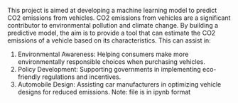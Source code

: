 This project is aimed at developing a machine learning model to predict CO2 emissions from vehicles.
CO2 emissions from vehicles are a significant contributor to environmental pollution and climate change. By building a predictive model, the aim is to provide a tool that can estimate the CO2 emissions of a vehicle based on its characteristics. This can assist in:

1. Environmental Awareness: Helping consumers make more environmentally responsible choices when purchasing vehicles.
2. Policy Development: Supporting governments in implementing eco-friendly regulations and incentives.
3. Automobile Design: Assisting car manufacturers in optimizing vehicle designs for reduced emissions.
Note: file is in ipynb format
